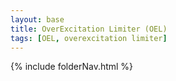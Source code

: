 ```yaml
---
layout: base
title: OverExcitation Limiter (OEL)
tags: [OEL, overexcitation limiter]
---
```


{% include folderNav.html %}
